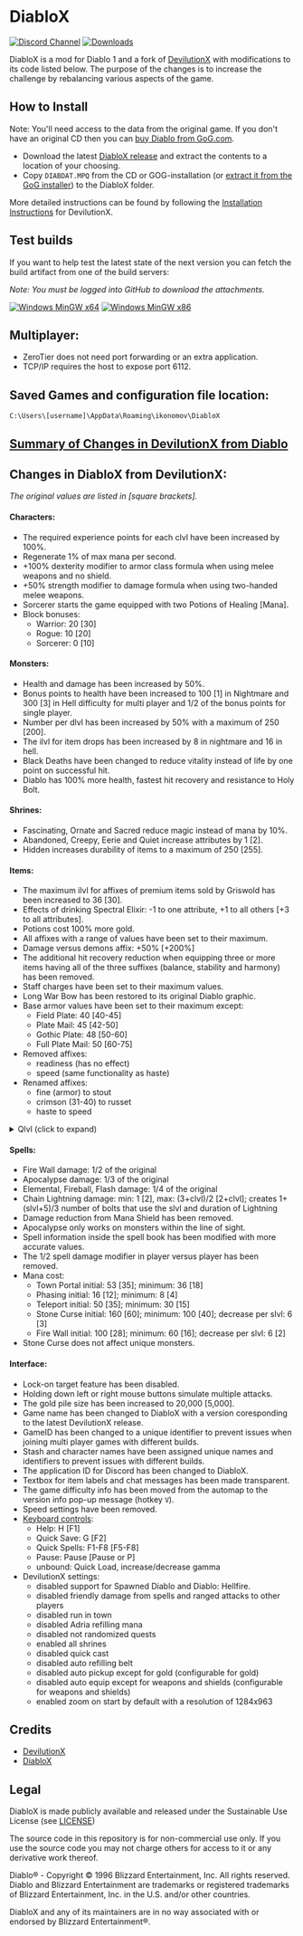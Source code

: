 # DiabloX

[![Discord Channel](https://img.shields.io/discord/936748966652022834?color=%237289DA&logo=discord&logoColor=%23FFFFFF)](https://discord.gg/QddvKsenvm)
[![Downloads](https://img.shields.io/github/downloads/ikonomov/DiabloX/total.svg)](https://github.com/ikonomov/DiabloX/releases)

DiabloX is a mod for Diablo 1 and a fork of [DevilutionX](https://github.com/diasurgical/devilutionX) with modifications to its code listed below.  The purpose of the changes is to increase the challenge by rebalancing various aspects of the game.

## How to Install

Note: You'll need access to the data from the original game. If you don't have an original CD then you can [buy Diablo from GoG.com](https://www.gog.com/game/diablo).

   * Download the latest [DiabloX release](https://github.com/ikonomov/DiabloX/releases) and extract the contents to a location of your choosing.
   * Copy `DIABDAT.MPQ` from the CD or GOG-installation (or [extract it from the GoG installer](https://github.com/diasurgical/devilutionX/wiki/Extracting-the-.MPQs-from-the-GoG-installer)) to the DiabloX folder.

More detailed instructions can be found by following the [Installation Instructions](./docs/installing.md) for DevilutionX.  

## Test builds

If you want to help test the latest state of the next version you can fetch the build artifact from one of the build servers:

*Note: You must be logged into GitHub to download the attachments.*

[![Windows MinGW x64](https://github.com/ikonomov/DiabloX/actions/workflows/Windows_MinGW_x64.yml/badge.svg)](https://github.com/ikonomov/DiabloX/actions/workflows/Windows_MinGW_x64.yml?query=branch%3Amaster)
[![Windows MinGW x86](https://github.com/ikonomov/DiabloX/actions/workflows/Windows_MinGW_x86.yml/badge.svg)](https://github.com/ikonomov/DiabloX/actions/workflows/Windows_MinGW_x86.yml?query=branch%3Amaster)

## Multiplayer:
   * ZeroTier does not need port forwarding or an extra application.
   * TCP/IP requires the host to expose port 6112.

## Saved Games and configuration file location:
`C:\Users\[username]\AppData\Roaming\ikonomov\DiabloX`

## [Summary of Changes in DevilutionX from Diablo](https://github.com/ikonomov/DiabloX/wiki/Summary-of-Changes-in-DevilutionX-from-Diablo)

## Changes in DiabloX from DevilutionX:
*The original values are listed in [square brackets].*
#### Characters:
   * The required experience points for each clvl have been increased by 100%.
   * Regenerate 1% of max mana per second.
   * +100% dexterity modifier to armor class formula when using melee weapons and no shield.
   * +50% strength modifier to damage formula when using two-handed melee weapons.
   * Sorcerer starts the game equipped with two Potions of Healing [Mana].
   * Block bonuses:
      * Warrior: 20 [30]
      * Rogue: 10 [20]
      * Sorcerer: 0 [10]
#### Monsters:
   * Health and damage has been increased by 50%.
   * Bonus points to health have been increased to 100 [1] in Nightmare and 300 [3] in Hell difficulty for multi player and 1/2 of the bonus points for single player.
   * Number per dlvl has been increased by 50% with a maximum of 250 [200].
   * The ilvl for item drops has been increased by 8 in nightmare and 16 in hell.
   * Black Deaths have been changed to reduce vitality instead of life by one point on successful hit.
   * Diablo has 100% more health, fastest hit recovery and resistance to Holy Bolt.
#### Shrines:
   * Fascinating, Ornate and Sacred reduce magic instead of mana by 10%.
   * Abandoned, Creepy, Eerie and Quiet increase attributes by 1 [2].
   * Hidden increases durability of items to a maximum of 250 [255].
#### Items:
   * The maximum ilvl for affixes of premium items sold by Griswold has been increased to 36 [30].
   * Effects of drinking Spectral Elixir: -1 to one attribute, +1 to all others [+3 to all attributes].
   * Potions cost 100% more gold.
   * All affixes with a range of values have been set to their maximum.
   * Damage versus demons affix: +50% [+200%]
   * The additional hit recovery reduction when equipping three or more items having all of the three suffixes (balance, stability and harmony) has been removed.
   * Staff charges have been set to their maximum values.
   * Long War Bow has been restored to its original Diablo graphic.
   * Base armor values have been set to their maximum except:
      * Field Plate: 40 [40-45]
      * Plate Mail: 45 [42-50]
      * Gothic Plate: 48 [50-60]
      * Full Plate Mail: 50 [60-75]
   * Removed affixes:
      * readiness (has no effect)
      * speed (same functionality as haste)
   * Renamed affixes:
      * fine (armor) to stout
      * crimson (31-40) to russet
      * haste to speed
<details>
  <summary>Qlvl (click to expand)</summary>

   * Qlvl:
      * Elixir of Strength, Magic and Dexterity: 20 [15]
      * Affix
         * moon: 13 [11]
         * stars: 24 [17]
         * heavens: 35 [25]
         * zodiac: 46 [30]
         * whale: 46 [60]
         * snake: 12 [9]
         * serpent: 22 [15]
         * drake: 35 [21]
         * dragon: 43 [27]
         * wyrm: 46 [35]
         * hydra: 50 [60]
         * godly: 44 [60]
         * steel: 8 [6]
         * silver: 12 [9]
         * gold: 17 [12]
         * platinum: 22 [16]
         * mithril: 28 [20]
         * meteoric: 35 [23]
         * weird: 43 [35]
         * strange: 50 [60]
         * master: 29 [28]
         * champion: 36 [40]
         * king: 44 [28]
         * jagged: 1 [4]
         * deadly: 4 [6]
         * heavy: 8 [9]
         * brutal: 17 [16]
         * massive: 22 [20]
         * savage: 28 [23]
         * merciless: 43 [60]
         * slaying: 13 [15]
         * gore: 20 [25]
         * carnage: 27 [35]
         * slaughter: 35 [60]
         * osmosis: 30 [50]
         * thunder: 50 [60]
         * blood: 24 [19]
         * vampires: 24 [19]
         * amber: 14 [12]
         * jade: 23 [18]
         * obsidian: 35 [24]
         * emerald: 43 [31]
         * swiftness: 18 [10]
         * speed: 25 [haste: 27]
         * harmony: 24 [20]
         * ages: 24 [25]
      * Unique item:
         * Bloodslayer: 10 [3]
         * The Mangler: 9 [2]
         * Wicked Axe: 12 [5]
         * The Blackoak Bow: 8 [5]
         * Deadly Hunter: 10 [3]
         * Civerb’s Cudgel: 10 [1]
         * Lightforge: 14 [1]
         * Helm of Spirits: 14 [1]
         * The Bleeder: 9 [2]
         * Bramble: 7 [1]
         * Constricting Ring: 15 [5]
         * Split Skull Shield: 4 [1]
         * Immolator: 7 [4]
         * Gonnagal’s Dirk: 5 [1]
         * Shadowhawk: 12 [8]
</details>

#### Spells:
   * Fire Wall damage: 1/2 of the original
   * Apocalypse damage: 1/3 of the original
   * Elemental, Fireball, Flash damage: 1/4 of the original
   * Chain Lightning damage: min: 1 [2], max: (3+clvl)/2 [2+clvl]; creates 1+(slvl+5)/3 number of bolts that use the slvl and duration of Lightning
   * Damage reduction from Mana Shield has been removed.
   * Apocalypse only works on monsters within the line of sight.
   * Spell information inside the spell book has been modified with more accurate values.
   * The 1/2 spell damage modifier in player versus player has been removed.
   * Mana cost:
      * Town Portal initial: 53 [35]; minimum: 36 [18]
      * Phasing initial: 16 [12]; minimum: 8 [4]
      * Teleport initial: 50 [35]; minimum: 30 [15]
      * Stone Curse initial: 160 [60]; minimum: 100 [40]; decrease per slvl: 6 [3]
      * Fire Wall initial: 100 [28]; minimum: 60 [16]; decrease per slvl: 6 [2]
   * Stone Curse does not affect unique monsters.
#### Interface:
   * Lock-on target feature has been disabled.
   * Holding down left or right mouse buttons simulate multiple attacks.
   * The gold pile size has been increased to 20,000 [5,000].
   * Game name has been changed to DiabloX with a version coresponding to the latest DevilutionX release.
   * GameID has been changed to a unique identifier to prevent issues when joining multi player games with different builds.
   * Stash and character names have been assigned unique names and identifiers to prevent issues with different builds.
   * The application ID for Discord has been changed to DiabloX.
   * Textbox for item labels and chat messages has been made transparent.
   * The game difficulty info has been moved from the automap to the version info pop-up message (hotkey `V`).
   * Speed settings have been removed.
   * [Keyboard controls](https://github.com/ikonomov/DiabloX/wiki/Keyboard-Controls):
      * Help: H [F1]
      * Quick Save: G [F2]
      * Quick Spells: F1-F8 [F5-F8]
      * Pause: Pause [Pause or P]
      * unbound: Quick Load, increase/decrease gamma
   * DevilutionX settings:
      * disabled support for Spawned Diablo and Diablo: Hellfire.
      * disabled friendly damage from spells and ranged attacks to other players
      * disabled run in town
      * disabled Adria refilling mana
      * disabled not randomized quests
      * enabled all shrines
      * disabled quick cast
      * disabled auto refilling belt
      * disabled auto pickup except for gold (configurable for gold)
      * disabled auto equip except for weapons and shields (configurable for weapons and shields)
      * enabled zoom on start by default with a resolution of 1284x963

## Credits

   * [DevilutionX](https://github.com/diasurgical/devilutionX#credits)
   * [DiabloX](https://github.com/ikonomov/DiabloX/graphs/contributors)

## Legal

DiabloX is made publicly available and released under the Sustainable Use License (see [LICENSE](LICENSE.md))

The source code in this repository is for non-commercial use only. If you use the source code you may not charge others for access to it or any derivative work thereof.

Diablo® - Copyright © 1996 Blizzard Entertainment, Inc. All rights reserved. Diablo and Blizzard Entertainment are trademarks or registered trademarks of Blizzard Entertainment, Inc. in the U.S. and/or other countries.

DiabloX and any of its maintainers are in no way associated with or endorsed by Blizzard Entertainment®.
